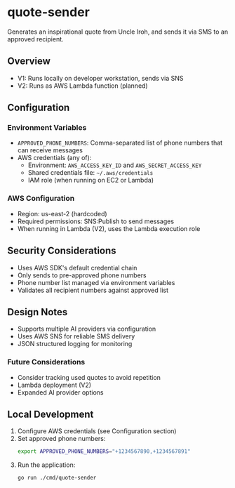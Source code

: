 # quote-sender

Generates an inspirational quote from Uncle Iroh, and sends it via SMS to an approved recipient.

## Overview

- V1: Runs locally on developer workstation, sends via SNS
- V2: Runs as AWS Lambda function (planned)

## Configuration

### Environment Variables

- `APPROVED_PHONE_NUMBERS`: Comma-separated list of phone numbers that can receive messages
- AWS credentials (any of):
  - Environment: `AWS_ACCESS_KEY_ID` and `AWS_SECRET_ACCESS_KEY`
  - Shared credentials file: `~/.aws/credentials`
  - IAM role (when running on EC2 or Lambda)

### AWS Configuration

- Region: us-east-2 (hardcoded)
- Required permissions: SNS:Publish to send messages
- When running in Lambda (V2), uses the Lambda execution role

## Security Considerations

- Uses AWS SDK's default credential chain
- Only sends to pre-approved phone numbers
- Phone number list managed via environment variables
- Validates all recipient numbers against approved list

## Design Notes

- Supports multiple AI providers via configuration
- Uses AWS SNS for reliable SMS delivery
- JSON structured logging for monitoring

### Future Considerations
- Consider tracking used quotes to avoid repetition
- Lambda deployment (V2)
- Expanded AI provider options

## Local Development

1. Configure AWS credentials (see Configuration section)
2. Set approved phone numbers:
   ```sh
   export APPROVED_PHONE_NUMBERS="+1234567890,+1234567891"
   ```
3. Run the application:
   ```sh
   go run ./cmd/quote-sender
   ```